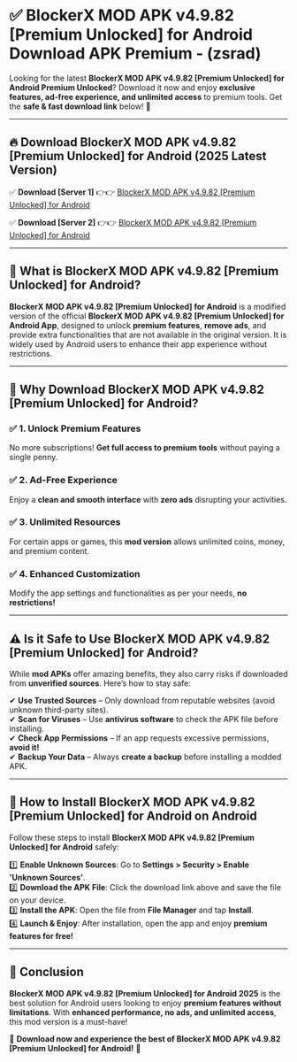 
# ✅ BlockerX MOD APK v4.9.82 [Premium Unlocked] for Android Download APK Premium -  (zsrad) 

Looking for the latest **BlockerX MOD APK v4.9.82 [Premium Unlocked] for Android Premium Unlocked**? Download it now and enjoy **exclusive features, ad-free experience, and unlimited access** to premium tools. Get the **safe & fast download link** below! 🚀

---

## 🔥 Download BlockerX MOD APK v4.9.82 [Premium Unlocked] for Android (2025 Latest Version)

✅ **Download [Server 1]** 👉👉 [BlockerX MOD APK v4.9.82 [Premium Unlocked] for Android ](https://apkcomod.com?title=BlockerX_MOD_APK_v4.9.82_[Premium_Unlocked]_for_Android)  

✅ **Download [Server 2]** 👉👉 [BlockerX MOD APK v4.9.82 [Premium Unlocked] for Android ](https://apkcomod.com?title=BlockerX_MOD_APK_v4.9.82_[Premium_Unlocked]_for_Android)  


---

## 📌 What is BlockerX MOD APK v4.9.82 [Premium Unlocked] for Android?

**BlockerX MOD APK v4.9.82 [Premium Unlocked] for Android** is a modified version of the official **BlockerX MOD APK v4.9.82 [Premium Unlocked] for Android App**, designed to unlock **premium features**, **remove ads**, and provide extra functionalities that are not available in the original version. It is widely used by Android users to enhance their app experience without restrictions.

---

## 🌟 Why Download BlockerX MOD APK v4.9.82 [Premium Unlocked] for Android?

### ✅ 1. Unlock Premium Features
No more subscriptions! **Get full access to premium tools** without paying a single penny.

### ✅ 2. Ad-Free Experience
Enjoy a **clean and smooth interface** with **zero ads** disrupting your activities.

### ✅ 3. Unlimited Resources
For certain apps or games, this **mod version** allows unlimited coins, money, and premium content.

### ✅ 4. Enhanced Customization
Modify the app settings and functionalities as per your needs, **no restrictions!**

---

## ⚠️ Is it Safe to Use BlockerX MOD APK v4.9.82 [Premium Unlocked] for Android?

While **mod APKs** offer amazing benefits, they also carry risks if downloaded from **unverified sources**. Here’s how to stay safe:

✔ **Use Trusted Sources** – Only download from reputable websites (avoid unknown third-party sites).  
✔ **Scan for Viruses** – Use **antivirus software** to check the APK file before installing.  
✔ **Check App Permissions** – If an app requests excessive permissions, **avoid it!**  
✔ **Backup Your Data** – Always **create a backup** before installing a modded APK.

---

## 📲 How to Install BlockerX MOD APK v4.9.82 [Premium Unlocked] for Android on Android

Follow these steps to install **BlockerX MOD APK v4.9.82 [Premium Unlocked] for Android** safely:

1️⃣ **Enable Unknown Sources**: Go to **Settings > Security > Enable 'Unknown Sources'**.  
2️⃣ **Download the APK File**: Click the download link above and save the file on your device.  
3️⃣ **Install the APK**: Open the file from **File Manager** and tap **Install**.  
4️⃣ **Launch & Enjoy**: After installation, open the app and enjoy **premium features for free!**

---

## 🚀 Conclusion

**BlockerX MOD APK v4.9.82 [Premium Unlocked] for Android 2025** is the best solution for Android users looking to enjoy **premium features without limitations**. With **enhanced performance, no ads, and unlimited access**, this mod version is a must-have!

🔻 **Download now and experience the best of BlockerX MOD APK v4.9.82 [Premium Unlocked] for Android!** 🔻

